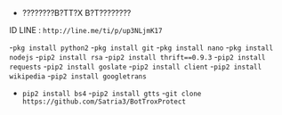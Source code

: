 - ????????B?TT?X B?T????????

ID LINE :  `http://line.me/ti/p/up3NLjmK17`

-`pkg install python2`
-`pkg install git`
-`pkg install nano`
-`pkg install nodejs`
   -`pip2 install rsa`
   -`pip2 install thrift==0.9.3`
   -`pip2 install requests`
   -`pip2 install goslate`
   -`pip2 install client`
   -`pip2 install wikipedia`
   -`pip2 install googletrans`
  - `pip2 install bs4`
   -`pip2 install gtts`
-`git clone https://github.com/Satria3/BotTroxProtect`

